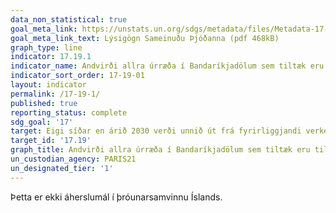```yaml
---
data_non_statistical: true
goal_meta_link: https://unstats.un.org/sdgs/metadata/files/Metadata-17-19-01.pdf
goal_meta_link_text: Lýsigögn Sameinuðu Þjóðanna (pdf 468kB)
graph_type: line
indicator: 17.19.1
indicator_name: Andvirði allra úrræða í Bandaríkjadölum sem tiltæk eru til að efla tölfræðilega getu í þróunarlöndum.
indicator_sort_order: 17-19-01
layout: indicator
permalink: /17-19-1/
published: true
reporting_status: complete
sdg_goal: '17'
target: Eigi síðar en árið 2030 verði unnið út frá fyrirliggjandi verkefnum og mælikvarði þróaður í þágu sjálfbærrar þróunar, þ.e. til viðbótar við mælikvarða um verga landsframleiðslu, og stutt verði við uppbyggingu á sviði tölfræði í þróunarlöndunum.
target_id: '17.19'
graph_title: Andvirði allra úrræða í Bandaríkjadölum sem tiltæk eru til að efla tölfræðilega getu í þróunarlöndum.
un_custodian_agency: PARIS21
un_designated_tier: '1'
---
```

Þetta er ekki áherslumál í þróunarsamvinnu Íslands.
